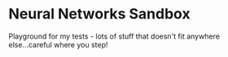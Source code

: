 # Neural Networks Sandbox
Playground for my tests - lots of stuff that doesn't fit anywhere else...careful where you step!